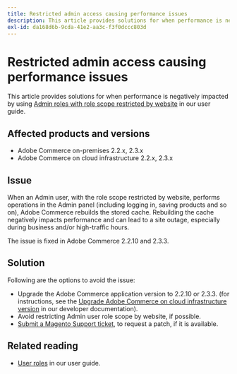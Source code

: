 ```yaml
---
title: Restricted admin access causing performance issues
description: This article provides solutions for when performance is negatively impacted by using [Admin roles with role scope restricted by website](https://docs.magento.com/m2/ee/user_guide/system/permissions-user-roles.html#step-2assign-resources) in our user guide.
exl-id: da168d6b-9cda-41e2-aa3c-f3f0dccc803d
---
```

# Restricted admin access causing performance issues

This article provides solutions for when performance is negatively impacted by using [Admin roles with role scope restricted by website](https://docs.magento.com/m2/ee/user_guide/system/permissions-user-roles.html#step-2assign-resources) in our user guide.

## Affected products and versions

* Adobe Commerce on-premises 2.2.x, 2.3.x
* Adobe Commerce on cloud infrastructure 2.2.x, 2.3.x

## Issue

When an Admin user, with the role scope restricted by website, performs operations in the Admin panel (including logging in, saving products and so on), Adobe Commerce rebuilds the stored cache. Rebuilding the cache negatively impacts performance and can lead to a site outage, especially during business and/or high-traffic hours.

The issue is fixed in Adobe Commerce 2.2.10 and 2.3.3.

## Solution

Following are the options to avoid the issue:

* Upgrade the Adobe Commerce application version to 2.2.10 or 2.3.3. (for instructions, see the [Upgrade Adobe Commerce on cloud infrastructure version](https://devdocs.magento.com/guides/v2.3/cloud/project/project-upgrade.html) in our developer documentation).
* Avoid restricting Admin user role scope by website, if possible.
* [Submit a Magento Support ticket](/help/help-center-guide/help-center/magento-help-center-user-guide.md#submit-ticket), to request a patch, if it is available.

## Related reading

* [User roles](https://docs.magento.com/m2/ee/user_guide/system/permissions-user-roles.html) in our user guide.
